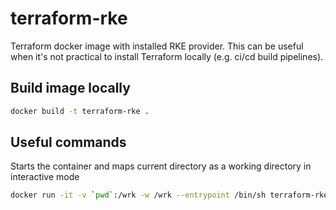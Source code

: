 # terraform-rke

Terraform docker image with installed RKE provider. This can be useful when it's not practical to install Terraform locally (e.g. ci/cd build pipelines). 


## Build image locally

```bash 
docker build -t terraform-rke . 
```

## Useful commands 

Starts the container and maps current directory as a working directory in interactive mode

```bash 
docker run -it -v `pwd`:/wrk -w /wrk --entrypoint /bin/sh terraform-rke

```







